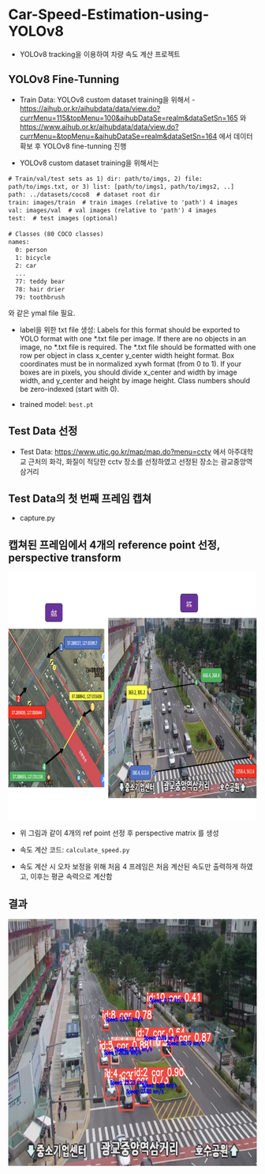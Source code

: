 # Car-Speed-Estimation-using-YOLOv8
- YOLOv8 tracking을 이용하여 차량 속도 계산 프로젝트

## YOLOv8 Fine-Tunning
- Train Data: YOLOv8 custom dataset training을 위해서 - https://aihub.or.kr/aihubdata/data/view.do?currMenu=115&topMenu=100&aihubDataSe=realm&dataSetSn=165 와 https://www.aihub.or.kr/aihubdata/data/view.do?currMenu=&topMenu=&aihubDataSe=realm&dataSetSn=164 에서 데이터 확보 후 YOLOv8 fine-tunning 진행

- YOLOv8 custom dataset training을 위해서는 
``` 
# Train/val/test sets as 1) dir: path/to/imgs, 2) file: path/to/imgs.txt, or 3) list: [path/to/imgs1, path/to/imgs2, ..]
path: ../datasets/coco8  # dataset root dir
train: images/train  # train images (relative to 'path') 4 images
val: images/val  # val images (relative to 'path') 4 images
test:  # test images (optional)

# Classes (80 COCO classes)
names:
  0: person
  1: bicycle
  2: car
  ...
  77: teddy bear
  78: hair drier
  79: toothbrush
```
와 같은 ymal file 필요.

- label을 위한 txt file 생성: Labels for this format should be exported to YOLO format with one *.txt file per image. If there are no objects in an image, no *.txt file is required. The *.txt file should be formatted with one row per object in class x_center y_center width height format. Box coordinates must be in normalized xywh format (from 0 to 1). If your boxes are in pixels, you should divide x_center and width by image width, and y_center and height by image height. Class numbers should be zero-indexed (start with 0).

- trained model: ```best.pt```

## Test Data 선정
- Test Data: https://www.utic.go.kr/map/map.do?menu=cctv 에서 아주대학교 근처의 화각, 화질이 적당한 cctv 장소를 선정하였고 선정된 장소는 광교중앙역 삼거리


## Test Data의 첫 번째 프레임 캡쳐
- capture.py

## 캡쳐된 프레임에서 4개의 reference point 선정, perspective transform
<img src="./img/ref_point_img.png" width="1000px" height="500px" title="Github_Logo"></img>

- 위 그림과 같이 4개의 ref point 선정 후 perspective matrix 를 생성

- 속도 계산 코드: ```calculate_speed.py```
- 속도 계산 시 오차 보정을 위해 처음 4 프레임은 처음 계산된 속도만 출력하게 하였고, 이후는 평균 속력으로 계산함

## 결과
<img src="./img/sample_result.png" width="1000px" height="500px" title="Github_Logo"></img>